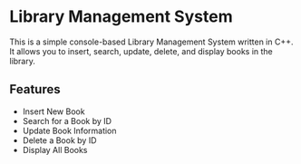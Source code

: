 # Library Management System

This is a simple console-based Library Management System written in C++. It allows you to insert, search, update, delete, and display books in the library.

## Features

- Insert New Book
- Search for a Book by ID
- Update Book Information
- Delete a Book by ID
- Display All Books
